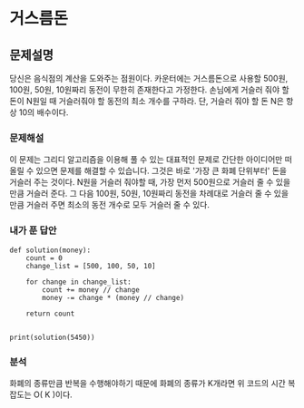 # 거스름돈

## 문제설명

당신은 음식점의 계산을 도와주는 점원이다. 카운터에는 거스름돈으로 사용할 500원, 100원, 50원, 10원짜리 동전이 무한히 존재한다고 가정한다. 손님에게 거슬러 줘야 할 돈이 N원일 때 거슬러줘야 할 동전의 최소 개수를 구하라. 단, 거슬러 줘야 할 돈 N은 항상 10의 배수이다.



### 문제해설

이 문제는 그리디 알고리즘을 이용해 풀 수 있는 대표적인 문제로 간단한 아이디어만 떠올릴 수 있으면 문제를 해결할 수 있습니다. 그것은 바로 '가장 큰 화폐 단위부터' 돈을 거슬러 주는 것이다. N원을 거슬러 줘야할 때, 가장 먼저 500원으로 거슬러 줄 수 있을 만큼 거슬러 준다. 그 다음 100원, 50원, 10원짜리 동전을 차례대로 거슬러 줄 수 있을 만큼 거슬러 주면 최소의 동전 개수로 모두 거슬러 줄 수 있다.



### 내가 푼 답안

```text
def solution(money):
    count = 0
    change_list = [500, 100, 50, 10]

    for change in change_list:
        count += money // change
        money -= change * (money // change)

    return count


print(solution(5450))
```



### 분석

화폐의 종류만큼 반복을 수행해야하기 때문에 화폐의 종류가 K개라면 위 코드의 시간 복잡도는 O\( K \)이다. 

